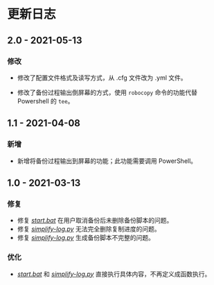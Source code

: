 ﻿# 更新日志

## 2.0 - 2021-05-13

### 修改

* 修改了配置文件格式及读写方式，从 .cfg 文件改为 .yml 文件。

* 修改了备份过程输出倒屏幕的方式，使用 `robocopy` 命令的功能代替 Powershell 的 `tee`。

## 1.1 - 2021-04-08

### 新增

* 新增将备份过程输出到屏幕的功能；此功能需要调用 PowerShell。

## 1.0 - 2021-03-13

### 修复

* 修复 *[start.bat](start.bat)* 在用户取消备份后未删除备份脚本的问题。
* 修复 *[simplify-log.py](simplify-log.py)* 无法完全删除复制进度的问题。
* 修复 *[simplify-log.py](simplify-log.py)* 生成备份脚本不完整的问题。

### 优化

* *[start.bat](start.bat)* 和 *[simplify-log.py](simplify-log.py)* 直接执行具体内容，不再定义成函数执行。